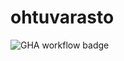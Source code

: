 # ohtuvarasto

![GHA workflow badge](https://github.com/mkankaan/ohtuvarasto/actions/workflows/CI/badge.svg)